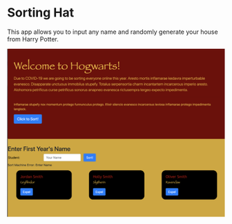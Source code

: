 # Sorting Hat

This app allows you to input any name and randomly generate your house from Harry Potter. 

![](./images/sorting-hat.png)
